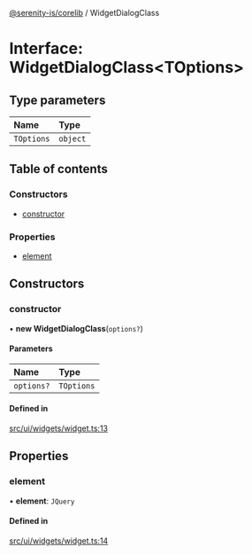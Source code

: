 [@serenity-is/corelib](../README.md) / WidgetDialogClass

# Interface: WidgetDialogClass<TOptions\>

## Type parameters

| Name | Type |
| :------ | :------ |
| `TOptions` | `object` |

## Table of contents

### Constructors

- [constructor](WidgetDialogClass.md#constructor)

### Properties

- [element](WidgetDialogClass.md#element)

## Constructors

### constructor

• **new WidgetDialogClass**(`options?`)

#### Parameters

| Name | Type |
| :------ | :------ |
| `options?` | `TOptions` |

#### Defined in

[src/ui/widgets/widget.ts:13](https://github.com/serenity-is/serenity/blob/master/packages/corelib/src/ui/widgets/widget.ts#L13)

## Properties

### element

• **element**: `JQuery`

#### Defined in

[src/ui/widgets/widget.ts:14](https://github.com/serenity-is/serenity/blob/master/packages/corelib/src/ui/widgets/widget.ts#L14)
